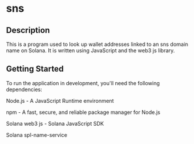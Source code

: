 # sns

## Description
This is a program used to look up wallet addresses linked to an sns domain name on Solana. It is written using JavaScript and the web3 js library. 

## Getting Started
To run the application in development, you'll need the following dependencies:

Node.js - A JavaScript Runtime environment

npm - A fast, secure, and reliable package manager for Node.js

Solana web3 js - Solana JavaScript SDK

Solana spl-name-service


